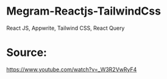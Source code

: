 # Megram-Reactjs-TailwindCss
React JS, Appwrite, Tailwind CSS, React Query

# Source: 
https://www.youtube.com/watch?v=_W3R2VwRyF4
